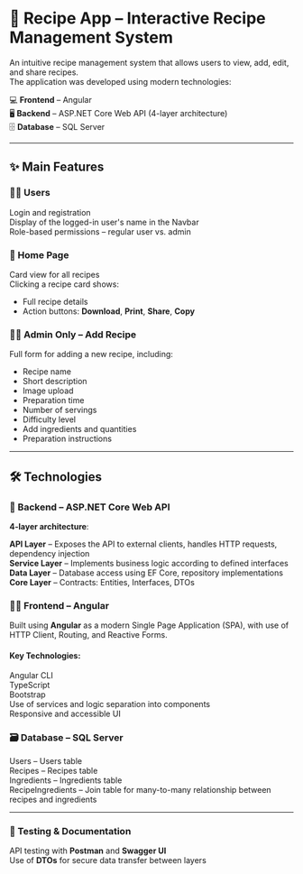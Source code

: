 # 🍴 Recipe App – Interactive Recipe Management System

An intuitive recipe management system that allows users to view, add, edit, and share recipes.  
The application was developed using modern technologies:

💻 **Frontend** – Angular  
🖥️ **Backend** – ASP.NET Core Web API (4-layer architecture)  
🗄️ **Database** – SQL Server

---

## ✨ Main Features

### 👨‍🍳 Users

Login and registration  
Display of the logged-in user's name in the Navbar  
Role-based permissions – regular user vs. admin

### 📄 Home Page

Card view for all recipes  
Clicking a recipe card shows:  
  - Full recipe details  
  - Action buttons: **Download**, **Print**, **Share**, **Copy**

### 🧑‍💼 Admin Only – Add Recipe

Full form for adding a new recipe, including:  
  - Recipe name  
  - Short description  
  - Image upload  
  - Preparation time  
  - Number of servings  
  - Difficulty level  
  - Add ingredients and quantities  
  - Preparation instructions

---

## 🛠️ Technologies

### 🔗 Backend – ASP.NET Core Web API

**4-layer architecture**:

**API Layer** – Exposes the API to external clients, handles HTTP requests, dependency injection  
**Service Layer** – Implements business logic according to defined interfaces  
**Data Layer** – Database access using EF Core, repository implementations  
**Core Layer** – Contracts: Entities, Interfaces, DTOs

### 🧑‍🎨 Frontend – Angular

Built using **Angular** as a modern Single Page Application (SPA), with use of HTTP Client, Routing, and Reactive Forms.

#### Key Technologies:

Angular CLI  
TypeScript  
Bootstrap  
Use of services and logic separation into components  
Responsive and accessible UI

### 🗃️ Database – SQL Server

Users – Users table  
Recipes – Recipes table  
Ingredients – Ingredients table  
RecipeIngredients – Join table for many-to-many relationship between recipes and ingredients

---

### 🧪 Testing & Documentation

API testing with **Postman** and **Swagger UI**  
Use of **DTOs** for secure data transfer between layers
